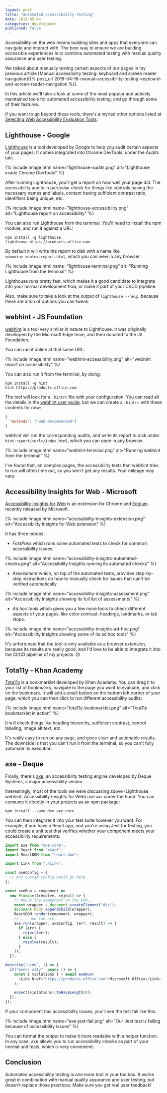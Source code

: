 ```yaml
---
layout: post
title: "Automated accessibility testing"
date: 2019-05-04
categories: development
published: false
---
```


Accessibility on the web means building sites and apps that everyone can navigate and interact with. The best way to ensure we are building accessible experiences is to combine automated testing with manual quality assurance and user testing.

We talked about manually testing certain aspects of our pages in my previous article [Manual accessibility testing: keyboard and screen reader navigation]({% post_url 2019-04-18-manual-accessibility-testing-keyboard-and-screen-reader-navigation %}).

In this article we'll take a look at some of the most popular and actively maintained tools for automated accessibility testing, and go through some of their features.

If you want to go beyond these tools, there's a myriad other options listed at [Selecting Web Accessibility Evaluation Tools](https://www.w3.org/WAI/ER/tools/).

## Lighthouse - Google

[Lighthouse](https://developers.google.com/web/tools/lighthouse/) is a tool developed by Google to help you audit certain aspects of your pages. It comes integrated into Chrome DevTools, under the _Audits_ tab:

{% include image.html name="lighthouse-audits.png" alt="Lighthouse inside Chrome DevTools" %}

After running Lighthouse, you'll get a report on how well your page did. The accessibility audits in particular check for things like controls having the necessary names and labels, content having sufficient contrast ratio, identifiers being unique, etc.

{% include image.html name="lighthouse-accessibility.png" alt="Lighthouse report on accessibility" %}

You can also run Lighthouse from the terminal. You'll need to install the npm module, and run it against a URL:

```
npm install -g lighthouse
lighthouse https://products.office.com
```

By default it will write the report to disk with a name like `<domain>_<date>.report.html`, which you can view in any browser.

{% include image.html name="lighthouse-terminal.png" alt="Running Lighthouse from the terminal" %}

Lighthouse runs pretty fast, which makes it a good candidate to integrate into your normal development flow, or make it part of your CI/CD pipeline.

Also, make sure to take a look at the output of `lighthouse --help`, because there are a ton of options you can tweak.

## webhint - JS Foundation

[webhint](https://webhint.io/) is a tool very similar in nature to Lighthouse. It was originally developed by the Microsoft Edge team, and then donated to the JS Foundation.

You can run it online at that same URL:

{% include image.html name="webhint-accessibility.png" alt="webhint report on accessibility" %}

You can also run it from the terminal, by doing:

```
npm install -g hint
hint https://products.office.com
```

The tool will look for a `.hintrc` file with your configuration. You can read all the details in the [webhint user guide](https://webhint.io/docs/user-guide/), but we can create a `.hintrc` with these contents for now:

```json
{
  "extends": ["web-recommended"]
}
```

webhint will run the corresponding audits, and write its report to disk under `hint-report/<url>/index.html`, which you can open in any browser.

{% include image.html name="webhint-terminal.png" alt="Running webhint from the terminal" %}

I've found that, on complex pages, the accessibility tests that webhint tries to run will often time out, so you won't get any results. Your mileage may vary.

## Accessibility Insights for Web - Microsoft

[Accessibility Insights for Web](https://accessibilityinsights.io/) is an extension for Chrome and [Edgium](https://www.microsoftedgeinsider.com/) recently released by Microsoft.

{% include image.html name="accessibility-insights-extension.png" alt="Accessibility Insights for Web extension" %}

It has three modes:

- _FastPass_ which runs some automated tests to check for common accessibility issues.

{% include image.html name="accessibility-insights-automated-checks.png" alt="Accessibility Insights running its automated checks" %}

- _Assessment_ which, on top of the automated tests, provides step-by-step instructions on how to manually check for issues that can't be verified automatically.

{% include image.html name="accessibility-insights-assessment.png" alt="Accessibility Insights showing its full list of assessments" %}

- _Ad hoc tools_ which gives you a few more tools to check different aspects of your pages, like color contrast, headings, landmarks, or tab stops.

{% include image.html name="accessibility-insights-ad-hoc.png" alt="Accessibility Insights showing some of its ad hoc tools" %}

It's unfortunate that the tool is only available as a browser extension, because its results are really good, and I'd love to be able to integrate it into the CI/CD pipeline of my projects. 😓

## Tota11y - Khan Academy

[Tota11y](https://khan.github.io/tota11y/) is a bookmarklet developed by Khan Academy. You can drag it to your list of bookmarks, navigate to the page you want to evaluate, and click on the bookmark. It will add a small button on the bottom left corner of your page, which you can then click to run different accessibility audits:

{% include image.html name="tota11y-bookmarklet.png" alt="Tota11y bookmarklet in action" %}

It will check things like heading hierarchy, sufficient contrast, control labeling, image alt text, etc.

It's really easy to run on any page, and gives clear and actionable results. The downside is that you can't run it from the terminal, so you can't fully automate its execution.

## axe - Deque

Finally, there's [axe](https://github.com/dequelabs/axe-core), an accessibility testing engine developed by Deque Systems, a major accessibility vendor.

Interestingly, most of the tools we were discussing above (Lighthouse, webhint, Accessibility Insights for Web) use `axe` under the hood. You can consume it directly in your projects as an npm package:

```
npm install --save-dev axe-core
```

You can then integrate it into your test suite however you want. For example, if you have a React app, and you're using Jest for testing, you could create a unit test that verifies whether your component meets your accessibility requirements:

```js
import axe from "axe-core";
import React from "react";
import ReactDOM from "react-dom";

import Link from "./Link";

const axeConfig = {
  // Any custom config would go here.
};

const axeRun = component =>
  new Promise((resolve, reject) => {
    // Mount the component on the DOM...
    const wrapper = document.createElement("div");
    document.body.appendChild(wrapper);
    ReactDOM.render(component, wrapper);
    // ... and run axe.
    axe.run(wrapper, axeConfig, (err, result) => {
      if (err) {
        reject(err);
      } else {
        resolve(result);
      }
    });
  });

describe("Link", () => {
  it("meets a11y", async () => {
    const { violations } = await axeRun(
      <Link href="https://products.office.com">Microsoft Office</Link>
    );

    expect(violations).toHaveLength(0);
  });
});
```

If your component has accessibility issues, you'll see the test fail like this:

{% include image.html name="axe-jest-fail.png" alt="Our Jest test is failing because of accessibility issues" %}

You can format the output to make it more readable with a helper function. In any case, axe allows you to run accessibility checks as part of your normal unit tests, which is very convenient.

## Conclusion

Automated accessibility testing is one more tool in your toolbox. It works great in combination with manual quality assurance and user testing, but doesn't replace those practices. Make sure you get real user feedback!
